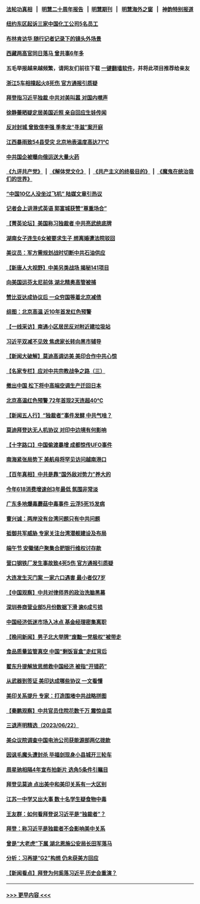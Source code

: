 #### [法轮功真相](https://github.com/gfw-breaker/truth/blob/master/README.md?t=0) &nbsp;&nbsp;|&nbsp;&nbsp; [明慧二十周年报告](https://github.com/gfw-breaker/mh-reports/blob/master/README.md?t=0) &nbsp;&nbsp;|&nbsp;&nbsp;[明慧期刊](https://github.com/gfw-breaker/mh-qikan) &nbsp;&nbsp;|&nbsp;&nbsp; [明慧海外之窗](https://github.com/gfw-breaker/mh-news/blob/master/README.md?t=0) &nbsp;&nbsp;|&nbsp;&nbsp; [神韵特别报道](https://github.com/gfw-breaker/mh-news/blob/master/shenyun.md?t=0)
#### [纽约东区起诉三家中国化工公司5名员工](../pages/nsc413/n14021865.md?t=06241543) 
#### [布林肯访华 随行记者记录下的镜头外场景](../pages/nsc413/n14021834.md?t=06241543) 
#### [西藏两高官同日落马 曾共事6年多](../pages/nsc413/n14021859.md?t=06241543) 
#### 五毛举报越来越频繁，请网友们前往下载 [一键翻墙软件](https://github.com/gfw-breaker/ssr-accounts)，并将此项目推荐给亲友
#### [浙江5车相撞起火8死伤 官方通报引质疑](../pages/nsc413/n14021844.md?t=06241543) 
#### [拜登指习近平独裁 中共对美叫嚣 对国内噤声](../pages/nsc413/n14021706.md?t=06241543) 
#### [徐静蕾晒疑定居美国近照 亲自回应生娃传闻](../pages/nsc413/n14021766.md?t=06241543) 
#### [反对封城 曾致信李强 季孝龙“寻滋”案开庭](../pages/nsc413/n14021798.md?t=06241543) 
#### [江西暴雨致54县受灾 北京地表温度高达71℃](../pages/nsc413/n14021771.md?t=06241543) 
#### [中共国企被曝向俄运送大量火药](../pages/nsc413/n14021756.md?t=06241543) 
#### [《九评共产党》](https://github.com/begood0513/9ping.md/blob/master/README.md) &nbsp;|&nbsp; [《解体党文化》](../../../../jtdwh.md/blob/master/README.md)  &nbsp;|&nbsp; [《共产主义的终极目的》](../../../../gczydzjmd.md/blob/master/README.md) &nbsp;|&nbsp; [《魔鬼在统治我们的世界》](../../../../mgztzwmdsj.md/blob/master/README.md) 
#### [“中国10亿人没坐过飞机” 陆媒文章引热议](../pages/nsc413/n14021755.md?t=06241543) 
#### [记者会上讲港式英语 郭富城获赞“尊重场合”](../pages/nsc413/n14021703.md?t=06241543) 
#### [【菁英论坛】美国称习独裁者 中共亮武统底牌](../pages/nsc413/n14021749.md?t=06241543) 
#### [湖南女子连生6女被要求生子 想离婚遭法院驳回](../pages/nsc413/n14021718.md?t=06241543) 
#### [美议员：军方需规划战时切断中共石油供应](../pages/nsc413/n14021633.md?t=06241543) 
#### [【新唐人大视野】中美另类战场 揭秘141项目](../pages/nsc413/n14021701.md?t=06241543) 
#### [向美国运芬太尼前体 湖北精奥高管被捕](../pages/nsc413/n14021709.md?t=06241543) 
#### [赞比亚达成协议后 一众穷国等着北京减债](../pages/nsc413/n14021694.md?t=06241543) 
#### [组图：北京高温 近10年首发红色预警](../pages/nsc413/n14021651.md?t=06241543) 
#### [【一线采访】南通小区居民反对附近建垃圾站](../pages/nsc413/n14021690.md?t=06241543) 
#### [习近平双减不见效 焦虑家长转向黑市辅导](../pages/nsc413/n14021686.md?t=06241543) 
#### [【新闻大破解】莫迪高调访美 美印合作中共心惊](../pages/nsc413/n14021595.md?t=06241543) 
#### [【名家专栏】应对中共宗教战争之路（三）](../pages/nsc413/n14010377.md?t=06241543) 
#### [撤出中国 松下将中高端空调生产迁回日本](../pages/nsc413/n14021669.md?t=06241543) 
#### [北京高温红色预警 72年首现2天连超40℃](../pages/nsc413/n14021465.md?t=06241543) 
#### [【新闻五人行】“独裁者”事件发酵 中共气啥？](../pages/nsc413/n14021626.md?t=06241543) 
#### [莫迪拜登达无人机协议 对印中边境有何影响](../pages/nsc413/n14021618.md?t=06241543) 
#### [【十字路口】中国偷渡暴增 成都惊传UFO事件](../pages/nsc413/n14021574.md?t=06241543) 
#### [南海紧张局势下 美航母将罕见访问越南港口](../pages/nsc413/n14021533.md?t=06241543) 
#### [【百年真相】中共是靠“国外敌对势力”养大的](../pages/nsc413/n14020989.md?t=06241543) 
#### [今年618消费增速创3年最低 氛围非常淡](../pages/nsc413/n14021499.md?t=06241543) 
#### [广东多地爆毒蘑菇中毒事件 云浮5死15发病](../pages/nsc413/n14021476.md?t=06241543) 
#### [曹兴诚：两岸没有台湾问题只有中共问题](../pages/nsc413/n14021446.md?t=06241543) 
#### [抵御共军威胁 专家关注台湾潜舰建设及布局](../pages/nsc413/n14019610.md?t=06241543) 
#### [端午节 安徽储户聚集合肥银行维权讨存款](../pages/nsc413/n14021481.md?t=06241543) 
#### [营口钢铁厂发生事故致4死5伤 官方通报引质疑](../pages/nsc413/n14021434.md?t=06241543) 
#### [大连发生灭门案 一家六口遇害 最小者仅7岁](../pages/nsc413/n14021459.md?t=06241543) 
#### [【中国观察】中共对律师界的政治洗脑黑幕](../pages/nsc413/n14021404.md?t=06241543) 
#### [深圳券商营业部5月份数据下滑 逾6成亏损](../pages/nsc413/n14021442.md?t=06241543) 
#### [中国经济低迷市场入冰点 基金经理密集离职](../pages/nsc413/n14021435.md?t=06241543) 
#### [【晚间新闻】男子北大举牌“废黜一党极权”被带走](../pages/nsc413/n14021427.md?t=06241543) 
#### [食品质量监管真空 中国“剩饭盲盒”走红背后](../pages/nsc413/n14021351.md?t=06241543) 
#### [翟东升提解放思想救中国经济 被指“开错药”](../pages/nsc413/n14021213.md?t=06241543) 
#### [从武器到签证 美印达成哪些协议 一文看懂](../pages/nsc413/n14021258.md?t=06241543) 
#### [美印关系提升 专家：打造围堵中共战略拼图](../pages/nsc413/n14021087.md?t=06241543) 
#### [【秦鹏观察】中共官员住院花数千万 震惊韭菜](../pages/nsc413/n14021166.md?t=06241543) 
#### [三退声明精选（2023/06/22）](../pages/nsc413/n14021262.md?t=06241543) 
#### [美众议院调查中国电池公司获能源部两亿拨款](../pages/nsc413/n14021059.md?t=06241543) 
#### [因讽毛魔头遭封杀 毕福剑现身小县城开三轮车](../pages/nsc413/n14021138.md?t=06241543) 
#### [周星驰相隔4年宣布拍新片 选角5条件引瞩目](../pages/nsc413/n14021108.md?t=06241543) 
#### [拜登见莫迪 点出美中和美印关系有一大区别](../pages/nsc413/n14021178.md?t=06241543) 
#### [江苏一中学又出大事 数十名学生疑食物中毒](../pages/nsc413/n14021168.md?t=06241543) 
#### [王友群：如何看拜登说习近平是“独裁者”？](../pages/nsc413/n14021118.md?t=06241543) 
#### [拜登：称习近平是独裁者不会影响美中关系](../pages/nsc413/n14021126.md?t=06241543) 
#### [曾是“大老虎”下属 湖北恩施公安局长田军落马](../pages/nsc413/n14021113.md?t=06241543) 
#### [分析：习再提“G2”构想 仍未获美方回应](../pages/nsc413/n14021060.md?t=06241543) 
#### [【新闻看点】拜登为何奚落习近平 历史会重演？](../pages/nsc413/n14020978.md?t=06241543) 

----
#### [ >>> 更早内容 <<< ](../indexes/nsc413-earlier.md)
